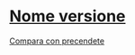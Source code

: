 # [Nome versione](https://gitlab.com:eca-automs/schematics/MC-PFAL10AEMCEL/tags/v0.0.2)
[Compara con precendete](https://gitlab.com:eca-automs/schematics/MC-PFAL10AEMCEL/tags/v0.0.1...v0.0.2)
